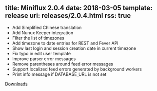 title: Miniflux 2.0.4
date: 2018-03-05
template: release
uri: releases/2.0.4.html
rss: true
---
* Add Simplified Chinese translation
* Add Nunux Keeper integration
* Filter the list of timezones
* Add timezone to date entries for REST and Fever API
* Show last login and session creation date in current timezone
* Fix typo in edit user template
* Improve parser error messages
* Remove parentheses around feed error messages
* Support localized feed errors generated by background workers
* Print info message if DATABASE_URL is not set

[Downloads](https://github.com/miniflux/v2/releases/tag/2.0.4)
